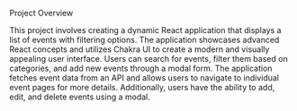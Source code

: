 Project Overview

This project involves creating a dynamic React application that displays a list of events with filtering options. 
The application showcases advanced React concepts and utilizes Chakra UI to create a modern and visually 
appealing user interface. Users can search for events, filter them based on categories, and add new events through a modal form.
The application fetches event data from an API and allows users to navigate to individual event pages for more details. 
Additionally, users have the ability to add, edit, and delete events using a modal.


